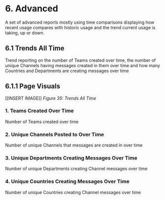 # 6. Advanced
A set of advanced reports mostly using time comparisons displaying how recent usage compares with historic usage and the trend current usage is taking, up or down.

## 6.1 Trends All Time
Trend reporting on the number of Teams created over time, the number of unique Channels having messages created in them over time and how many Countries and Departments are creating messages over time

## 6.1.1 Page Visuals

[[INSERT IMAGE]] *Figure 35: Trends All Time*

### 1.	Teams Created Over Time
Number of Teams created over time

### 2.	Unique Channels Posted to Over Time
Number of unique Channels that messages are created in over time

### 3.	Unique Departments Creating Messages Over Time
Number of unique Departments creating Channel messages over time

### 4.	Unique Countries Creating Messages Over Time
Number of unique Countries creating Channel messages over time
